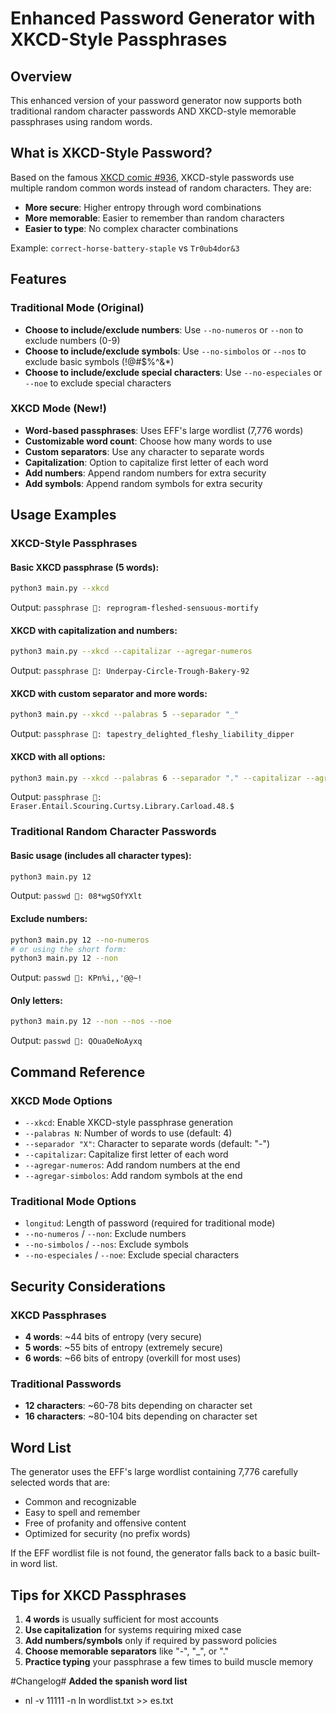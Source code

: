 # Enhanced Password Generator with XKCD-Style Passphrases

## Overview
This enhanced version of your password generator now supports both traditional random character passwords AND XKCD-style memorable passphrases using random words.

## What is XKCD-Style Password?
Based on the famous [XKCD comic #936](https://xkcd.com/936/), XKCD-style passwords use multiple random common words instead of random characters. They are:
- **More secure**: Higher entropy through word combinations
- **More memorable**: Easier to remember than random characters
- **Easier to type**: No complex character combinations

Example: `correct-horse-battery-staple` vs `Tr0ub4dor&3`

## Features

### Traditional Mode (Original)
- **Choose to include/exclude numbers**: Use `--no-numeros` or `--non` to exclude numbers (0-9)
- **Choose to include/exclude symbols**: Use `--no-simbolos` or `--nos` to exclude basic symbols (!@#$%^&*)
- **Choose to include/exclude special characters**: Use `--no-especiales` or `--noe` to exclude special characters

### XKCD Mode (New!)
- **Word-based passphrases**: Uses EFF's large wordlist (7,776 words)
- **Customizable word count**: Choose how many words to use
- **Custom separators**: Use any character to separate words
- **Capitalization**: Option to capitalize first letter of each word
- **Add numbers**: Append random numbers for extra security
- **Add symbols**: Append random symbols for extra security

## Usage Examples

### XKCD-Style Passphrases

#### Basic XKCD passphrase (5 words):
```bash
python3 main.py --xkcd
```
Output: `passphrase 🔐: reprogram-fleshed-sensuous-mortify`

#### XKCD with capitalization and numbers:
```bash
python3 main.py --xkcd --capitalizar --agregar-numeros
```
Output: `passphrase 🔐: Underpay-Circle-Trough-Bakery-92`

#### XKCD with custom separator and more words:
```bash
python3 main.py --xkcd --palabras 5 --separador "_"
```
Output: `passphrase 🔐: tapestry_delighted_fleshy_liability_dipper`

#### XKCD with all options:
```bash
python3 main.py --xkcd --palabras 6 --separador "." --capitalizar --agregar-numeros --agregar-simbolos
```
Output: `passphrase 🔐: Eraser.Entail.Scouring.Curtsy.Library.Carload.48.$`

### Traditional Random Character Passwords

#### Basic usage (includes all character types):
```bash
python3 main.py 12
```
Output: `passwd 🔐: 08*wgSOfYXlt`

#### Exclude numbers:
```bash
python3 main.py 12 --no-numeros
# or using the short form:
python3 main.py 12 --non
```
Output: `passwd 🔐: KPn%i,,'@@~!`

#### Only letters:
```bash
python3 main.py 12 --non --nos --noe
```
Output: `passwd 🔐: QOuaOeNoAyxq`

## Command Reference

### XKCD Mode Options
- `--xkcd`: Enable XKCD-style passphrase generation
- `--palabras N`: Number of words to use (default: 4)
- `--separador "X"`: Character to separate words (default: "-")
- `--capitalizar`: Capitalize first letter of each word
- `--agregar-numeros`: Add random numbers at the end
- `--agregar-simbolos`: Add random symbols at the end

### Traditional Mode Options
- `longitud`: Length of password (required for traditional mode)
- `--no-numeros` / `--non`: Exclude numbers
- `--no-simbolos` / `--nos`: Exclude symbols  
- `--no-especiales` / `--noe`: Exclude special characters

## Security Considerations

### XKCD Passphrases
- **4 words**: ~44 bits of entropy (very secure)
- **5 words**: ~55 bits of entropy (extremely secure)
- **6 words**: ~66 bits of entropy (overkill for most uses)

### Traditional Passwords
- **12 characters**: ~60-78 bits depending on character set
- **16 characters**: ~80-104 bits depending on character set

## Word List
The generator uses the EFF's large wordlist containing 7,776 carefully selected words that are:
- Common and recognizable
- Easy to spell and remember
- Free of profanity and offensive content
- Optimized for security (no prefix words)

If the EFF wordlist file is not found, the generator falls back to a basic built-in word list.

## Tips for XKCD Passphrases
1. **4 words** is usually sufficient for most accounts
2. **Use capitalization** for systems requiring mixed case
3. **Add numbers/symbols** only if required by password policies
4. **Choose memorable separators** like "-", "_", or "."
5. **Practice typing** your passphrase a few times to build muscle memory






#Changelog#
**Added the spanish word list**
- nl -v 11111 -n ln wordlist.txt >> es.txt